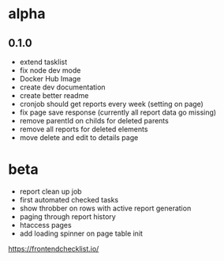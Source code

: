 # alpha

## 0.1.0
- extend tasklist
- fix node dev mode
- Docker Hub Image
- create dev documentation
- create better readme
- cronjob should get reports every week (setting on page)
- fix page save response (currently all report data go missing)
- remove parentId on childs for deleted parents
- remove all reports for deleted elements
- move delete and edit to details page

# beta
- report clean up job
- first automated checked tasks
- show throbber on rows with active report generation
- paging through report history
- htaccess pages
- add loading spinner on page table init






https://frontendchecklist.io/